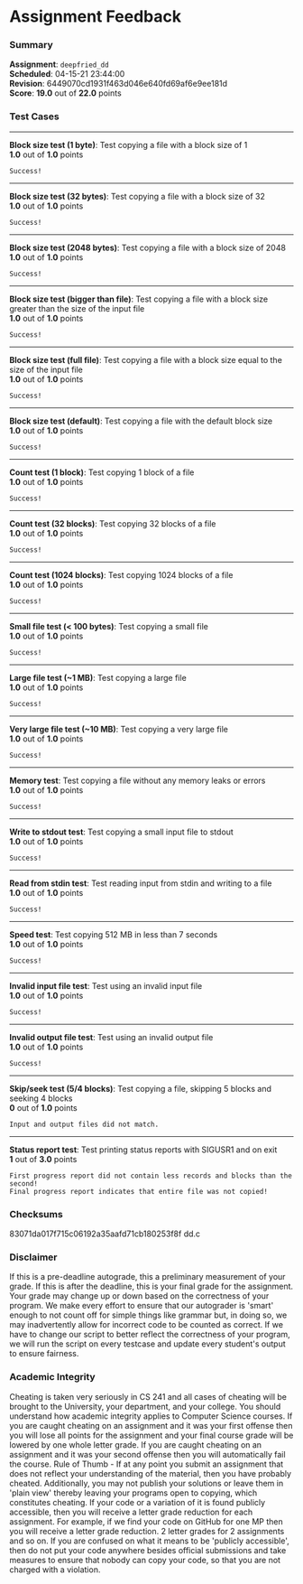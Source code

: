 # Assignment Feedback

### Summary

**Assignment**: `deepfried_dd`  
**Scheduled**: 04-15-21 23:44:00  
**Revision**: 6449070cd1931f463d046e640fd69af6e9ee181d  
**Score**: **19.0** out of **22.0** points

### Test Cases
---

**Block size test (1 byte)**: Test copying a file with a block size of 1  
**1.0** out of **1.0** points
```
Success!
```
---

**Block size test (32 bytes)**: Test copying a file with a block size of 32  
**1.0** out of **1.0** points
```
Success!
```
---

**Block size test (2048 bytes)**: Test copying a file with a block size of 2048  
**1.0** out of **1.0** points
```
Success!
```
---

**Block size test (bigger than file)**: Test copying a file with a block size greater than the size of the input file  
**1.0** out of **1.0** points
```
Success!
```
---

**Block size test (full file)**: Test copying a file with a block size equal to the size of the input file  
**1.0** out of **1.0** points
```
Success!
```
---

**Block size test (default)**: Test copying a file with the default block size  
**1.0** out of **1.0** points
```
Success!
```
---

**Count test (1 block)**: Test copying 1 block of a file  
**1.0** out of **1.0** points
```
Success!
```
---

**Count test (32 blocks)**: Test copying 32 blocks of a file  
**1.0** out of **1.0** points
```
Success!
```
---

**Count test (1024 blocks)**: Test copying 1024 blocks of a file  
**1.0** out of **1.0** points
```
Success!
```
---

**Small file test (< 100 bytes)**: Test copying a small file  
**1.0** out of **1.0** points
```
Success!
```
---

**Large file test (~1 MB)**: Test copying a large file  
**1.0** out of **1.0** points
```
Success!
```
---

**Very large file test (~10 MB)**: Test copying a very large file  
**1.0** out of **1.0** points
```
Success!
```
---

**Memory test**: Test copying a file without any memory leaks or errors  
**1.0** out of **1.0** points
```
Success!
```
---

**Write to stdout test**: Test copying a small input file to stdout  
**1.0** out of **1.0** points
```
Success!
```
---

**Read from stdin test**: Test reading input from stdin and writing to a file  
**1.0** out of **1.0** points
```
Success!
```
---

**Speed test**: Test copying 512 MB in less than 7 seconds  
**1.0** out of **1.0** points
```
Success!
```
---

**Invalid input file test**: Test using an invalid input file  
**1.0** out of **1.0** points
```
Success!
```
---

**Invalid output file test**: Test using an invalid output file  
**1.0** out of **1.0** points
```
Success!
```
---

**Skip/seek test (5/4 blocks)**: Test copying a file, skipping 5 blocks and seeking 4 blocks  
**0** out of **1.0** points
```
Input and output files did not match.
```
---

**Status report test**: Test printing status reports with SIGUSR1 and on exit  
**1** out of **3.0** points
```
First progress report did not contain less records and blocks than the second!
Final progress report indicates that entire file was not copied!
```
### Checksums

83071da017f715c06192a35aafd71cb180253f8f dd.c


### Disclaimer
If this is a pre-deadline autograde, this a preliminary measurement of your grade.
If this is after the deadline, this is your final grade for the assignment.
Your grade may change up or down based on the correctness of your program.
We make every effort to ensure that our autograder is 'smart' enough to not count off
for simple things like grammar but, in doing so, we may inadvertently allow for
incorrect code to be counted as correct.
If we have to change our script to better reflect the correctness of your program,
we will run the script on every testcase and update every student's output to ensure fairness.



### Academic Integrity
Cheating is taken very seriously in CS 241 and all cases of cheating will be brought to the University, your department, and your college.
You should understand how academic integrity applies to Computer Science courses.
If you are caught cheating on an assignment and it was your first offense then you will lose all points for the assignment and your final course
grade will be lowered by one whole letter grade. If you are caught cheating on an assignment and it was your second offense then you will automatically fail the course.
Rule of Thumb - If at any point you submit an assignment that does not reflect your understanding of the material, then you have probably cheated.
Additionally, you may not publish your solutions or leave them in 'plain view' thereby leaving your programs open to copying, which constitutes cheating.
If your code or a variation of it is found publicly accessible, then you will receive a letter grade reduction for each assignment.
For example, if we find your code on GitHub for one MP then you will receive a letter grade reduction. 2 letter grades for 2 assignments and so on.
If you are confused on what it means to be 'publicly accessible', then do not put your code anywhere besides official submissions and take measures
to ensure that nobody can copy your code, so that you are not charged with a violation.


